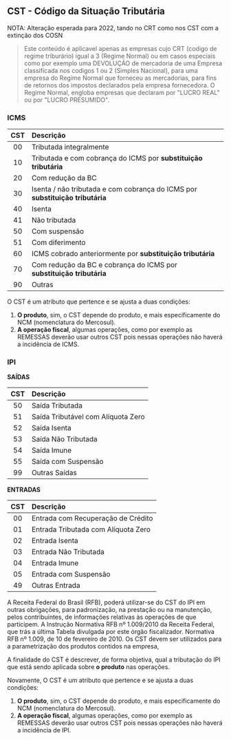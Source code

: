 ## CST - Código da Situação Tributária

NOTA: Alteração esperada para 2022, tando no CRT como nos CST com a extinção dos COSN

> Este conteúdo é aplicavel apenas as empresas cujo CRT (codigo de regime triburário) igual a 3 (Regime Normal) ou em casos especiais como por exemplo uma DEVOLUÇÃO de mercadoria de uma Empresa classificada nos codigos 1 ou 2  (Simples Nacional), para uma empresa do Regime Normal que forneceu as mercadorias, para fins de retornos dos impostos declarados pela empresa fornecedora.
> O Regime Normal, engloba empresas que declaram por "LUCRO REAL" ou por "LUCRO PRESUMIDO".

### ICMS

|CST|Descrição|
|:---:|:---|
|00|Tributada integralmente|
|10|Tributada e com cobrança do ICMS por **substituição tributária**|
|20|Com redução da BC|
|30|Isenta / não tributada e com cobrança do ICMS por **substituição tributária**|
|40|Isenta|
|41|Não tributada|
|50|Com suspensão|
|51|Com diferimento|
|60|ICMS cobrado anteriormente por **substituição tributária**|
|70|Com redução da BC e cobrança do ICMS por **substituição tributária**|
|90|Outras|

O CST é um atributo que pertence e se ajusta a duas condições:
1. **O produto**, sim, o CST depende do produto, e mais especificamente do NCM (nomenclatura do Mercosul).
2. **A operação fiscal**, algumas operações, como por exemplo as REMESSAS deverão usar outros CST pois nessas operações não haverá a incidência de ICMS.

### IPI

**SAÍDAS**

|CST|Descrição|
|:---:|:---|
|50|Saída Tributada|
|51|Saída Tributável com Alíquota Zero|
|52|Saída Isenta|
|53|Saída Não Tributada|
|54|Saída Imune|
|55|Saída com Suspensão|
|99|Outras Saídas|

**ENTRADAS**

|CST|Descrição|
|:---:|:---|
|00|Entrada com Recuperação de Crédito|
|01|Entrada Tributada com Alíquota Zero|
|02|Entrada Isenta|
|03|Entrada Não Tributada|
|04|Entrada Imune|
|05|Entrada com Suspensão|
|49|Outras Entrada|

A Receita Federal do Brasil (RFB), poderá utilizar-se do CST do IPI em outras obrigações, para padronização, na prestação ou na manutenção, pelos contribuintes, de informações relativas às operações de que participem. A Instrução Normativa RFB nº 1.009/2010 da Receita Federal, que trás a última Tabela divulgada por este órgão fiscalizador. Normativa RFB nº 1.009, de 10 de fevereiro de 2010. Os CST devem ser utilizados para a parametrização dos produtos contidos na empresa,

A finalidade do CST é descrever, de forma objetiva, qual a tributação do IPI que está sendo aplicada sobre **o produto** nas operações.

Novamente, O CST é um atributo que pertence e se ajusta a duas condições:
1. **O produto**, sim, o CST depende do produto, e mais especificamente do NCM (nomenclatura do Mercosul).
2. **A operação fiscal**, algumas operações, como por exemplo as REMESSAS deverão usar outros CST pois nessas operações não haverá a incidência de IPI.
